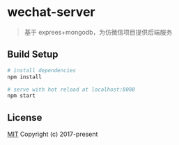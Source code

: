# wechat-server

> 基于 exprees+mongodb，为仿微信项目提供后端服务

## Build Setup

``` bash
# install dependencies
npm install

# serve with hot reload at localhost:8080
npm start
```

## License
[MIT](http://opensource.org/licenses/MIT)
Copyright (c) 2017-present